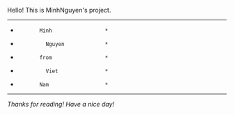 Hello! This is MinhNguyen's project.
***********************************
*            Minh                 *
*              Nguyen             *
*            from                 *
*              Viet               *
*            Nam                  *
***********************************




















_Thanks for reading!
Have a nice day!_
